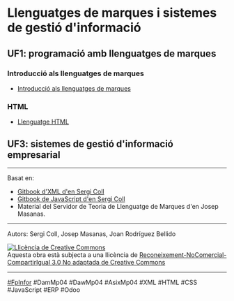 # Llenguatges de marques i sistemes de gestió d'informació

## UF1: programació amb llenguatges de marques

### Introducció als llenguatges de marques
* [Introducció als llenguatges de marques](uf1_intro_lm.md)

### HTML
* [Llenguatge HTML](uf1_html.md)

<!--
### CSS
* [CSS](uf1_css.md)

### XML
* [XML](uf1_xml.md)
* [Validació amb DTD](uf1_dtd.md)
* [Validació amb XSD](uf1_xsd.md)

### UF2: àmbits d'aplicació dels llenguatges de marques

### JavaScript

* [Introducció](introduccio-a-js.md)
*  Introducció a JavaScript
    * [Què es pot fer amb Javascript?](introduccio-a-js/untitled-1.md)
    * [Incloure codi JS](introduccio-a-js/incloure-codi-js.md)
    * [Sintaxi del llenguatge](introduccio-a-js/sintaxi-del-llenguatge.md)
    * [Exercicis bloc 1](introduccio-a-js/exercici-bloc-1.md)
* Programació bàsica
    - [Variables i constants](programacio-basica/variables-i-constants.md)
    * [Operadors](programacio-basica/operadors.md)
    * [Condicionals i bucles](programacio-basica/condicional-i-bucles.md)
    * [Exercicis: Condicionals i bucles](programacio-basica/exercicis-condicionals-i-bucles.md)
* Funcions i esdeveniments
    - [Funcions](funcions-i-esdeveniments/funcions.md)
    * [Events](funcions-i-esdeveniments/events.md)
    * [Exercicis: Funcions i esdeveniments](funcions-i-esdeveniments/exercicis-funcions-i-esdeveniments.md)
* DOM
    * [Accés al DOM](dom/acces-al-dom.md)
    * [Modificació del DOM](dom/modificacio-del-dom.md)

### JSON

* [JSON](json/json.md)
* [Exercicis](json/exercicis.md)

### AJAX

* [AJAX](ajax/ajax.md)


### Serveis Web

* [Serveis Web](serveis-web/serveis-web.md)

### Classes
* [Classe](classes/classe.md)
* [Getters i setters](classes/getters-i-setters.md)
* [Mòduls: export i import](classes/moduls-export-i-import.md)

-->

## UF3: sistemes de gestió d'informació empresarial



---

Basat en:
* [Gitbook d'XML d'en Sergi Coll](https://github.com/seicoll/gitbook-xml)
* [Gitbook de JavaScript d'en Sergi Coll](https://github.com/seicoll/gitbook-js)
* Material del Servidor de Teoria de Llenguatge de Marques d'en Josep Masanas.

---

Autors: Sergi Coll, Josep Masanas, Joan Rodríguez Bellido

<a rel="license" href="http://creativecommons.org/licenses/by-nc-sa/3.0/"><img alt="Llicència de Creative Commons" style="border-width:0" src="https://i.creativecommons.org/l/by-nc-sa/3.0/88x31.png" /></a><br />Aquesta obra està subjecta a una llicència de <a rel="license" href="http://creativecommons.org/licenses/by-nc-sa/3.0/">Reconeixement-NoComercial-CompartirIgual 3.0 No adaptada de Creative Commons</a>

---

[#FpInfor](https://profesinformatica.github.io/FpInfor/) #DamMp04 #DawMp04 #AsixMp04 #XML #HTML #CSS #JavaScript #ERP #Odoo